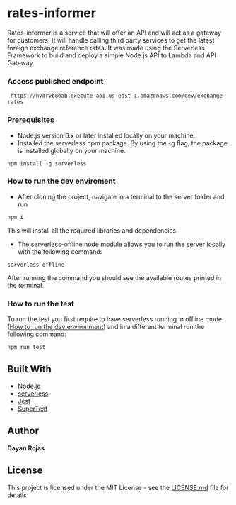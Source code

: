 # rates-informer

 Rates-informer is a service that will offer an API and will act as a gateway for customers. It will handle calling third party services to get the latest foreign exchange reference rates. It was made using the Serverless Framework to build and deploy a simple Node.js API to Lambda and API Gateway.

### Access published endpoint
```
 https://hvdrvb8bab.execute-api.us-east-1.amazonaws.com/dev/exchange-rates
```

### Prerequisites

* Node.js version 6.x or later installed locally on your machine.
* Installed the serverless npm package. By using the -g flag, the package is installed globally on your machine.

```
npm install -g serverless
```

### How to run the dev enviroment

* After cloning the project, navigate in a terminal to the server folder and run

```
npm i
```
This will install all the required libraries and dependencies

* The serverless-offline node module allows you to run the server locally with the following command:

```
serverless offline
```
After running the command you should see the available routes printed in the terminal.

### How to run the test

To run the test you first require to have serverless running in offline mode ([How to run the dev environment](#How-to-run-the-dev-enviroment)) and in a different terminal run the following command:

```
npm run test
```

## Built With

* [Node.js](https://nodejs.org/en/download/)
* [serverless](https://www.serverless.com/)
* [Jest](https://www.npmjs.com/package/jest)
* [SuperTest](https://www.npmjs.com/package/supertest)

## Author

**Dayan Rojas** 

## License
This project is licensed under the MIT License - see the [LICENSE.md](LICENSE.md) file for details